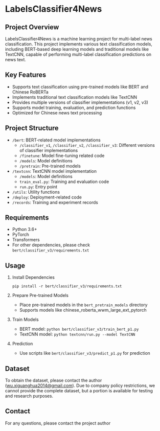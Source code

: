 # LabelsClassifier4News

## Project Overview
LabelsClassifier4News is a machine learning project for multi-label news classification. This project implements various text classification models, including BERT-based deep learning models and traditional models like TextCNN, capable of performing multi-label classification predictions on news text.

## Key Features
- Supports text classification using pre-trained models like BERT and Chinese RoBERTa
- Implements traditional text classification models like TextCNN
- Provides multiple versions of classifier implementations (v1, v2, v3)
- Supports model training, evaluation, and prediction functions
- Optimized for Chinese news text processing

## Project Structure
- `/bert`: BERT-related model implementations
  - `/classifier_v1`, `/classifier_v2`, `/classifier_v3`: Different versions of classifier implementations
  - `/finetune`: Model fine-tuning related code
  - `/models`: Model definitions
  - `/pretrain`: Pre-trained models
- `/textcnn`: TextCNN model implementation
  - `/models`: Model definitions
  - `train_eval.py`: Training and evaluation code
  - `run.py`: Entry point
- `/utils`: Utility functions
- `/deploy`: Deployment-related code
- `/records`: Training and experiment records

## Requirements
- Python 3.6+
- PyTorch
- Transformers
- For other dependencies, please check `bert/classifier_v3/requirements.txt`

## Usage
1. Install Dependencies
   ```
   pip install -r bert/classifier_v3/requirements.txt
   ```

2. Prepare Pre-trained Models
   - Place pre-trained models in the `bert_pretrain_models` directory
   - Supports models like chinese_roberta_wwm_large_ext_pytorch

3. Train Models
   - BERT model: `python bert/classifier_v3/train_bert_p1.py`
   - TextCNN model: `python textcnn/run.py --model TextCNN`

4. Prediction
   - Use scripts like `bert/classifier_v3/predict_p1.py` for prediction

## Dataset
To obtain the dataset, please contact the author (wu.xiguanghua2014@gmail.com). Due to company policy restrictions, we cannot provide the complete dataset, but a portion is available for testing and research purposes.

## Contact
For any questions, please contact the project author